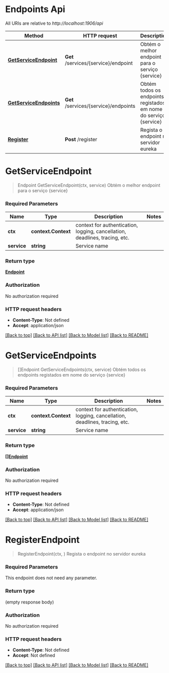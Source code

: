 # Endpoints Api

All URIs are relative to *http://localhost:1906/api*

Method | HTTP request | Description
------------- | ------------- | -------------
[**GetServiceEndpoint**](EndpointsApi.md#getserviceendpoint) | **Get** /services/{service}/endpoint | Obtém o melhor endpoint para o serviço {service}
[**GetServiceEndpoints**](EndpointsApi.md#getserviceendpoints) | **Get** /services/{service}/endpoints | Obtém todos os endpoints registados em nome do serviço {service}
[**Register**](EndpointsApi.md#registerendpoint) | **Post** /register | Regista o endpoint no servidor eureka


# **GetServiceEndpoint**
> Endpoint GetServiceEndpoint(ctx, service)
Obtém o melhor endpoint para o serviço {service}

### Required Parameters

Name | Type | Description  | Notes
------------- | ------------- | ------------- | -------------
 **ctx** | **context.Context** | context for authentication, logging, cancellation, deadlines, tracing, etc.
  **service** | **string**| Service name | 

### Return type

[**Endpoint**](Endpoint.md)

### Authorization

No authorization required

### HTTP request headers

 - **Content-Type**: Not defined
 - **Accept**: application/json

[[Back to top]](#) [[Back to API list]](../README.md#documentation-for-api-endpoints) [[Back to Model list]](../README.md#documentation-for-models) [[Back to README]](../README.md)

# **GetServiceEndpoints**
> []Endpoint GetServiceEndpoints(ctx, service)
Obtém todos os endpoints registados em nome do serviço {service}

### Required Parameters

Name | Type | Description  | Notes
------------- | ------------- | ------------- | -------------
 **ctx** | **context.Context** | context for authentication, logging, cancellation, deadlines, tracing, etc.
  **service** | **string**| Service name | 

### Return type

[**[]Endpoint**](Endpoint.md)

### Authorization

No authorization required

### HTTP request headers

 - **Content-Type**: Not defined
 - **Accept**: application/json

[[Back to top]](#) [[Back to API list]](../README.md#documentation-for-api-endpoints) [[Back to Model list]](../README.md#documentation-for-models) [[Back to README]](../README.md)

# **RegisterEndpoint**
> RegisterEndpoint(ctx, )
Regista o endpoint no servidor eureka

### Required Parameters
This endpoint does not need any parameter.

### Return type

 (empty response body)

### Authorization

No authorization required

### HTTP request headers

 - **Content-Type**: Not defined
 - **Accept**: Not defined

[[Back to top]](#) [[Back to API list]](../README.md#documentation-for-api-endpoints) [[Back to Model list]](../README.md#documentation-for-models) [[Back to README]](../README.md)

